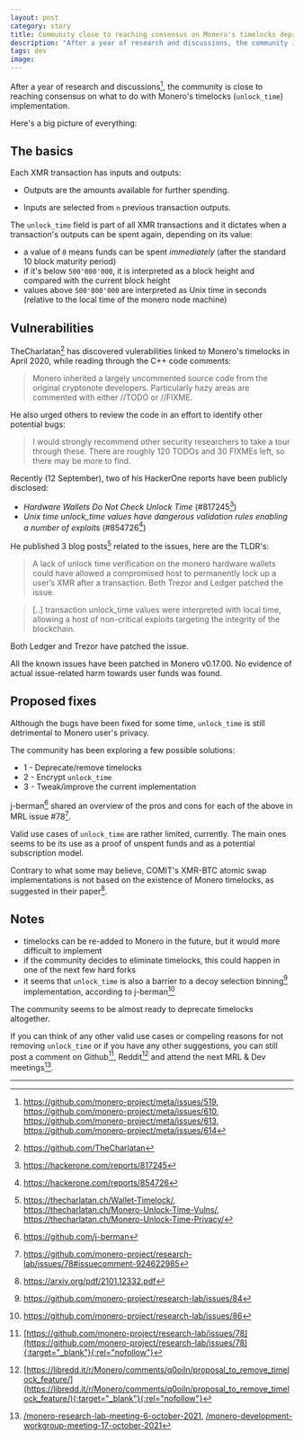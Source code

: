 ```yaml
---
layout: post
category: story
title: Community close to reaching consensus on Monero's timelocks deprecation
description: "After a year of research and discussions, the community is close to reaching consensus on what to do with Monero's timelocks (unlock_time) implementation."
tags: dev
image: 
---
```


After a year of research and discussions[^1], the community is close to reaching consensus on what to do with Monero's timelocks (`unlock_time`) implementation.

Here's a big picture of everything:

## The basics

Each XMR transaction has inputs and outputs: 

- Outputs are the amounts available for further spending. 

- Inputs are selected from `n` previous transaction outputs.

The `unlock_time` field is part of all XMR transactions and it dictates when a transaction's outputs can be spent again, depending on its value:

- a value of `0` means funds can be spent *immediately* (after the standard 10 block maturity period)
- if it's below `500'000'000`, it is interpreted as a block height and compared with the current block height
- values above `500'000'000` are interpreted as Unix time in seconds (relative to the local time of the monero node machine)

## Vulnerabilities

TheCharlatan[^2] has discovered vulerabilities linked to Monero's timelocks in April 2020, while reading through the C++ code comments:

> Monero inherited a largely uncommented source code from the original cryptonote developers. Particularly hazy areas are commented with either //TODO or //FIXME. 

He also urged others to review the code in an effort to identify other potential bugs:

> I would strongly recommend other security researchers to take a tour through these. There are roughly 120 TODOs and 30 FIXMEs left, so there may be more to find.

Recently (12 September), two of his HackerOne reports have been publicly disclosed:

- *Hardware Wallets Do Not Check Unlock Time* (#817245[^3])
- *Unix time unlock_time values have dangerous validation rules enabling a number of exploits* (#854726[^4])

He published 3 blog posts[^5] related to the issues, here are the TLDR's:

> A lack of unlock time verification on the monero hardware wallets could have allowed a compromised host to permanently lock up a user’s XMR after a transaction. Both Trezor and Ledger patched the issue.

> [..] transaction unlock_time values were interpreted with local time, allowing a host of non-critical exploits targeting the integrity of the blockchain.

Both Ledger and Trezor have patched the issue.

All the known issues have been patched in Monero v0.17.00. No evidence of actual issue-related harm towards user funds was found.

## Proposed fixes

Although the bugs have been fixed for some time, `unlock_time` is still detrimental to Monero user's privacy.

The community has been exploring a few possible solutions:

- 1 - Deprecate/remove timelocks
- 2 - Encrypt `unlock_time`
- 3 - Tweak/improve the current implementation

j-berman[^6] shared an overview of the pros and cons for each of the above in MRL issue #78[^7]. 

Valid use cases of `unlock_time` are rather limited, currently. The main ones seems to be its use as a proof of unspent funds and as a potential subscription model. 

Contrary to what some may believe, COMIT's XMR-BTC atomic swap implementations is not based on the existence of Monero timelocks, as suggested in their paper[^8].

## Notes

- timelocks can be re-added to Monero in the future, but it would more difficult to implement
- if the community decides to eliminate timelocks, this could happen in one of the next few hard forks
- it seems that `unlock_time` is also a barrier to a decoy selection binning[^9] implementation, according to j-berman[^10]

The community seems to be almost ready to deprecate timelocks altogether.

If you can think of any other valid use cases or compeling reasons for not removing `unlock_time` or if you have any other suggestions, you can still post a comment on Github[^11], Reddit[^12] and attend the next MRL & Dev meetings[^13].


---

[^1]: https://github.com/monero-project/meta/issues/519, https://github.com/monero-project/meta/issues/610, https://github.com/monero-project/meta/issues/613, https://github.com/monero-project/meta/issues/614
[^2]: https://github.com/TheCharlatan
[^3]: https://hackerone.com/reports/817245
[^4]: https://hackerone.com/reports/854726
[^5]: https://thecharlatan.ch/Wallet-Timelock/, https://thecharlatan.ch/Monero-Unlock-Time-Vulns/, https://thecharlatan.ch/Monero-Unlock-Time-Privacy/
[^6]: https://github.com/j-berman
[^7]: https://github.com/monero-project/research-lab/issues/78#issuecomment-924622985 
[^8]: https://arxiv.org/pdf/2101.12332.pdf
[^9]: https://github.com/monero-project/research-lab/issues/84
[^10]: https://github.com/monero-project/research-lab/issues/86
[^11]: [https://github.com/monero-project/research-lab/issues/78](https://github.com/monero-project/research-lab/issues/78){:target="_blank"}{:rel="nofollow"}
[^12]: [https://libredd.it/r/Monero/comments/q0oiln/proposal_to_remove_timelock_feature/](https://libredd.it/r/Monero/comments/q0oiln/proposal_to_remove_timelock_feature/){:target="_blank"}{:rel="nofollow"}
[^13]: [/monero-research-lab-meeting-6-october-2021](/monero-research-lab-meeting-6-october-2021), [/monero-development-workgroup-meeting-17-october-2021](/monero-development-workgroup-meeting-17-october-2021)

